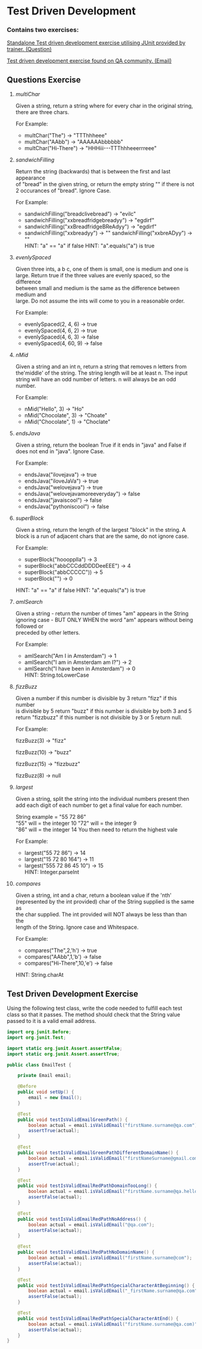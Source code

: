 <h1>Test Driven Development</h1>

<h3>Contains two exercises:</h3>

[Standalone Test driven development exercise utilising JUnit provided by trainer. (Question)](#questions-exercise)	

[Test driven development exercise found on QA community. (Email)](#qa-community-test-driven-development-exercise)	
	
## Questions Exercise

1. *multiChar*

 	Given a string, return a string where for every char in the original string, there are three chars.	
	
 	For Example:	
 	* multChar("The") → "TTThhheee"	
 	* multChar("AAbb") → "AAAAAAbbbbbb"	
	* multChar("Hi-There") → "HHHiii---TTThhheeerrreee"	
   
   

2. *sandwichFilling*


	Return the string (backwards) that is between the first and last appearance  
	of "bread" in the given string, or return the empty string "" if there is not  
	2 occurances of "bread". Ignore Case.	
	
	For Example:	
	* sandwichFilling("breadclivebread") → "evilc"
	* sandwichFilling("xxbreadfridgebreadyy") → "egdirf"
	* sandwichFilling("xxBreadfridgeBReAdyy") → "egdirf"
	* sandwichFilling("xxbreadyy") → "" sandwichFilling("xxbreADyy") → ""	
	HINT: "a" == "a" if false HINT: "a".equals("a") is true  

   

3. *evenlySpaced*


	 Given three ints, a b c, one of them is small, one is medium and one is  
	 large. Return true if the three values are evenly spaced, so the difference  
	 between small and medium is the same as the difference between medium and  
	 large. Do not assume the ints will come to you in a reasonable order.	

	 For Example:	
	 * evenlySpaced(2, 4, 6) → true<br>
	 * evenlySpaced(4, 6, 2) → true<br>
	 * evenlySpaced(4, 6, 3) → false<br>
	 * evenlySpaced(4, 60, 9) → false
   

4. *nMid*	

	
	 Given a string and an int n, return a string that removes n letters from	
	 the'middle' of the string. The string length will be at least n. The input	
	 string will have an odd number of letters. n will always be an odd	
	 number.	
	 
	 For Example:	
	 * nMid("Hello", 3) → "Ho"
	 * nMid("Chocolate", 3) → "Choate"
	 * nMid("Chocolate", 1) → "Choclate"
   
5. *endsJava*  

	 Given a string, return the boolean True if it ends in "java" and False if
	 does not end in "java". Ignore Case.	
	 
	 For Example:	
	 * endsJava("ilovejava") → true
	 * endsJava("iloveJaVa") → true
	 * endsJava("welovejava") → true
	 * endsJava("welovejavamoreeveryday") → false
	 * endsJava("javaiscool") → false
	 * endsJava("pythoniscool") → false

6. *superBlock*  

	 Given a string, return the length of the largest "block" in the string. A	
	 block is a run of adjacent chars that are the same, do not ignore case.	
	 
	 For Example:	
	 * superBlock("hooopplla") → 3	
	 * superBlock("abbCCCddDDDDeeEEE") → 4	
	 * superBlock("abbCCCCC")) → 5	
	 * superBlock("") → 0	
	 
	 HINT: "a" == "a" if false HINT: "a".equals("a") is true
	

7. *amISearch* 
	
	Given a string - return the number of times "am" appears in the String	
	ignoring case - BUT ONLY WHEN the word "am" appears without being followed or	
	preceded by other letters.		
	
	For Example:	
	* amISearch("Am I in Amsterdam") → 1	
	* amISearch("I am in Amsterdam am I?") → 2	
	* amISearch("I have been in Amsterdam") → 0		
	HINT: String.toLowerCase

8. *fizzBuzz*  

	 Given a number if this number is divisible by 3 return "fizz" if this number	
	 is divisible by 5 return "buzz" if this number is divisible by both 3 and 5	
	 return "fizzbuzz" if this number is not divisible by 3 or 5 return null.	
	 
	 For Example:	
	 
	 fizzBuzz(3) → "fizz"	
	 
	 fizzBuzz(10) → "buzz"	
	 
	 fizzBuzz(15) → "fizzbuzz"	
	 
	 fizzBuzz(8) → null	
	
9. *largest*

	 Given a string, split the string into the individual numbers present then add
	 each digit of each number to get a final value for each number.	

	 String example = "55 72 86"	
	 "55" will = the integer 10	
	 "72" will = the integer 9	
	 "86" will = the integer 14	
	 You then need to return the highest vale	
	 
	 For Example:		
	 * largest("55 72 86") → 14
	 * largest("15 72 80 164") → 11	
	 * largest("555 72 86 45 10") → 15	
	 HINT: Integer.parseInt
	 
	 

10. *compares*  

	 Given a string, int and a char, return a boolean value if the 'nth'	
	 (represented by the int provided) char of the String supplied is the same as		
	 the char supplied. The int provided will NOT always be less than than the		
	 length of the String. Ignore case and Whitespace.	
	 
	 For Example:		
	 * compares("The",2,'h') → true
	 * compares("AAbb",1,'b') → false
	 * compares("Hi-There",10,'e') → false	

	 HINT: String.charAt  
	 
	 
	 
## Test Driven Development Exercise

Using the following test class, write the code needed to fulfill each test class so that it passes.
The method should check that the String value passed to it is a valid email address.	

```java
import org.junit.Before;
import org.junit.Test;

import static org.junit.Assert.assertFalse;
import static org.junit.Assert.assertTrue;

public class EmailTest {

    private Email email;

    @Before
    public void setUp() {
        email = new Email();
    }

    @Test
    public void testIsValidEmailGreenPath() {
        boolean actual = email.isValidEmail("firstName.surname@qa.com");
        assertTrue(actual);
    }

    @Test
    public void testIsValidEmailGreenPathDifferentDomainName() {
        boolean actual = email.isValidEmail("firstNameSurname@gmail.com");
        assertTrue(actual);
    }

    @Test
    public void testIsValidEmailRedPathDomainTooLong() {
        boolean actual = email.isValidEmail("firstName.surname@qa.helloWorld");
        assertFalse(actual);
    }

    @Test
    public void testIsValidEmailRedPathNoAddress() {
        boolean actual = email.isValidEmail("@qa.com");
        assertFalse(actual);
    }

    @Test
    public void testIsValidEmailRedPathNoDomainName() {
        boolean actual = email.isValidEmail("firstName.surname@com");
        assertFalse(actual);
    }

    @Test
    public void testIsValidEmailRedPathSpecialCharacterAtBeginning() {
        boolean actual = email.isValidEmail("_firstName.surname@qa.com");
        assertFalse(actual);
    }

    @Test
    public void testIsValidEmailRedPathSpecialCharacterAtEnd() {
        boolean actual = email.isValidEmail("firstName.surname@qa.com)");
        assertFalse(actual);
    }
}
```


